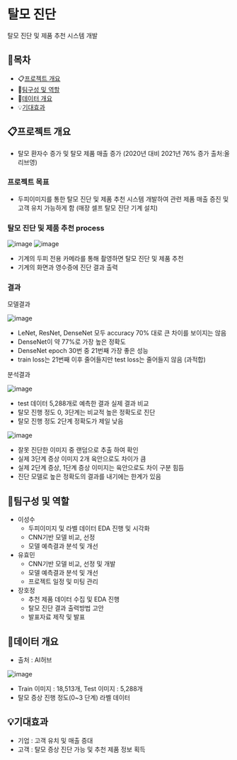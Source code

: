 # 탈모 진단
탈모 진단 및 제품 추천 시스템 개발

## 📃목차
* 📋[프로젝트 개요](#프로젝트-개요)
* 🙋[팀구성 및 역할](#팀구성-및-역할)
* 📁[데이터 개요](#데이터-개요)
* 💡[기대효과](#기대효과)
  
## 📋프로젝트 개요
* 탈모 환자수 증가 및 탈모 제품 매출 증가 (2020년 대비 2021년 76% 증가 출처:올리브영)


### 프로젝트 목표
* 두피이미지를 통한 탈모 진단 및 제품 추천 시스템 개발하여 관련 제품 매출 증진 및 고객 유치 가능하게 함 (매장 셀프 탈모 진단 기계 설치)


### 탈모 진단 및 제품 추천 process

![image](https://github.com/justdoit93/hair_loss/assets/129941418/c82fc56f-2548-4cc9-8238-34a3528b5086)
![image](https://github.com/justdoit93/hair_loss/assets/129941418/f3a9c7b9-d773-42fb-a2e4-7c83009d0e78)

* 기계의 두피 전용 카메라를 통해 촬영하면 탈모 진단 및 제품 추천
* 기계의 화면과 영수증에 진단 결과 출력

### 결과

모델결과
  
![image](https://github.com/justdoit93/hair_loss/assets/129941418/8dd5eaae-1e55-4d4d-a942-3936418179e4)

* LeNet, ResNet, DenseNet 모두 accuracy 70% 대로 큰 차이를 보이지는 않음
* DenseNet이 약 77%로 가장 높은 정확도
* DenseNet epoch 30번 중 21번째 가장 좋은 성능
* train loss는 21번째 이후 줄어들지만 test loss는 줄어들지 않음 (과적합)

분석결과

![image](https://github.com/justdoit93/hair_loss/assets/129941418/86071a58-5bac-4606-840c-08b303fca7b5)

* test 데이터 5,288개로 예측한 결과 실제 결과 비교
* 탈모 진행 정도 0, 3단계는 비교적 높은 정확도로 진단
* 탈모 진행 정도 2단계 정확도가 제일 낮음

![image](https://github.com/justdoit93/hair_loss/assets/129941418/78d53fa4-37f7-443f-8d6e-70c603462cca)

* 잘못 진단한 이미지 중 랜덤으로 추출 하여 확인
* 실제 3단계 증상 이미지 2개 육안으로도 차이가 큼
* 실제 2단계 증상, 1단계 증상 이미지는 육안으로도 차이 구분 힘듬
* 진단 모델로 높은 정확도의 결과를 내기에는 한계가 있음


## 🙋팀구성 및 역할

* 이성수
  * 두피이미지 및 라벨 데이터 EDA 진행 및 시각화
  * CNN기반 모델 비교, 선정
  * 모델 예측결과 분석 및 개선
* 유효민
  * CNN기반 모델 비교, 선정 및 개발
  * 모델 예측결과 분석 및 개선
  * 프로젝트 일정 및 미팅 관리
* 장호정
  * 추천 제품 데이터 수집 및 EDA 진행
  * 탈모 진단 결과 출력방법 고안
  * 발표자료 제작 및 발표
    
## 📁데이터 개요

* 출처 : AI허브

![image](https://github.com/justdoit93/hair_loss/assets/129941418/b6313627-47bc-419a-bf1f-35e1600e869d)

* Train 이미지 : 18,513개, Test 이미지 : 5,288개
* 탈모 증상 진행 정도(0~3 단계) 라벨 데이터

## 💡기대효과

* 기업 : 고객 유치 및 매출 증대
* 고객 : 탈모 증상 진단 가능 및 추천 제품 정보 획득

